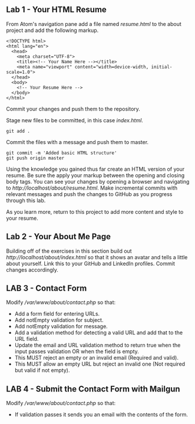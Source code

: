 ## Lab 1 - Your HTML Resume

From Atom's navigation pane add a file named _resume.html_ to the about project and add the following markup.

````
<!DOCTYPE html>
<html lang="en">
  <head>
    <meta charset="UTF-8">
    <title><!-- Your Name Here --></title>
    <meta name="viewport" content="width=device-width, initial-scale=1.0">
  </head>
  <body>
    <!-- Your Resume Here -->
  </body>
</html>
````

Commit your changes and push them to the repository.

Stage new files to be committed, in this case _index.html_.
````
git add .
````

Commit the files with a message and push them to master.
````
git commit -m 'Added basic HTML structure'
git push origin master
````

Using the knowledge you gained thus far create an HTML version of your resume. Be sure the apply your markup between the opening and closing body tags. You can see your changes by opening a browser and navigating to *http://localhost/about/resume.html*. Make incremental commits with relevant messages and push the changes to GitHub as you progress through this lab.

As you learn more, return to this project to add more content and style to your resume.

## Lab 2 - Your About Me Page

Building off of the exercises in this section build out *http://localhost/about/index.html* so that it shows an avatar and tells a little about yourself. Link this to your GitHub and LinkedIn profiles. Commit changes accordingly.

## LAB 3 - Contact Form
Modify _/var/www/about/contact.php_ so that:
* Add a form field for entering URLs.
* Add notEmpty validation for subject.
* Add notEmpty validation for message.
* Add a validation method for detecting a valid URL and add that to the URL field.
* Update the email and URL validation method to return true when the input passes validation OR when the field is empty.
* This MUST reject an empty or an invalid email (Required and valid).
* This MUST allow an empty URL but reject an invalid one (Not required but valid if not empty).

## LAB 4 - Submit the Contact Form with Mailgun

Modify _/var/www/about/contact.php_ so that:

* If validation passes it sends you an email with the contents of the form.
